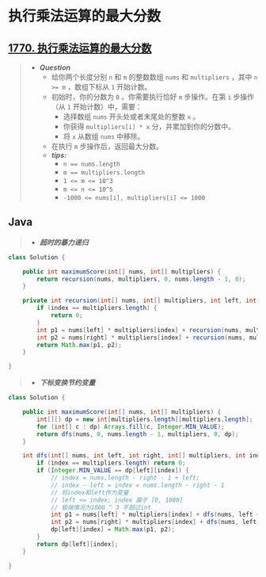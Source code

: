 # 执行乘法运算的最大分数

## [1770. 执行乘法运算的最大分数](https://leetcode.cn/problems/maximum-score-from-performing-multiplication-operations/)

> - ***Question***
>   - 给你两个长度分别 `n` 和 `m` 的整数数组 `nums` 和 `multipliers` ，其中 `n >= m` ，数组下标从 `1` 开始计数。
>   - 初始时，你的分数为 `0` 。你需要执行恰好 `m` 步操作。在第 `i` 步操作（从 `1` 开始计数）中，需要：
>     - 选择数组 `nums` 开头处或者末尾处的整数 `x` 。
>     - 你获得 `multipliers[i] * x` 分，并累加到你的分数中。
>     - 将 `x` 从数组 `nums` 中移除。
>   - 在执行 `m` 步操作后，返回最大分数。
>   - ***tips:***
>     - `n == nums.length`
>     - `m == multipliers.length`
>     - `1 <= m <= 10^3`
>     - `m <= n <= 10^5`
>     - `-1000 <= nums[i], multipliers[i] <= 1000`

## Java

> - ***超时的暴力递归***

```java
class Solution {

    public int maximumScore(int[] nums, int[] multipliers) {
        return recursion(nums, multipliers, 0, nums.length - 1, 0);
    }

    private int recursion(int[] nums, int[] multipliers, int left, int right, int index) {
        if (index == multipliers.length) {
            return 0;
        }
        int p1 = nums[left] * multipliers[index] + recursion(nums, multipliers, left + 1, right, index + 1);
        int p2 = nums[right] * multipliers[index] + recursion(nums, multipliers, left, right - 1, index + 1);
        return Math.max(p1, p2);
    }

}
```

> - ***下标变换节约变量***

```java
class Solution {

    public int maximumScore(int[] nums, int[] multipliers) {
        int[][] dp = new int[multipliers.length][multipliers.length];
        for (int[] c : dp) Arrays.fill(c, Integer.MIN_VALUE);
        return dfs(nums, 0, nums.length - 1, multipliers, 0, dp);
    }

    int dfs(int[] nums, int left, int right, int[] multipliers, int index, int[][] dp) {
        if (index == multipliers.length) return 0;
        if (Integer.MIN_VALUE == dp[left][index]) {
            // index = nums.length - right - 1 + left;
            // index - left = index = nums.length - right - 1
            // 将index和left作为变量
            // left <= index; index 属于 [0, 1000]
            // 极端情况为1000 ^ 3 不超过int
            int p1 = nums[left] * multipliers[index] + dfs(nums, left + 1, right, multipliers, index + 1, dp);
            int p2 = nums[right] * multipliers[index] + dfs(nums, left, right - 1, multipliers, index + 1, dp);
            dp[left][index] = Math.max(p1, p2);
        }
        return dp[left][index];
    }

}
```
